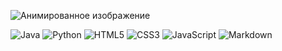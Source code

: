 <p>
    <img src="readme_res/intro.gif" alt="Анимированное изображение">
</p>
<p>
    <img alt="Java" src="https://img.shields.io/badge/java-%23ED8B00.svg?style=for-the-badge&color=gray&logo=java&logoColor=white" />
    <img alt="Python" src="https://img.shields.io/badge/python-%2314354C.svg?style=for-the-badge&color=gray&logo=python&logoColor=white" />
    <img alt="HTML5" src="https://img.shields.io/badge/html5-%23E34F26.svg?style=for-the-badge&color=gray&logo=html5&logoColor=white" />
    <img alt="CSS3" src="https://img.shields.io/badge/css3-%231572B6.svg?style=for-the-badge&color=gray&logo=css3&logoColor=white" />
    <img alt="JavaScript" src="https://img.shields.io/badge/javascript-%23323330.svg?style=for-the-badge&color=gray&logo=javascript&logoColor=white" />
    <img alt="Markdown" src="https://img.shields.io/badge/markdown-%23000000.svg?style=for-the-badge&color=gray&logo=markdown&logoColor=white" />
</p>